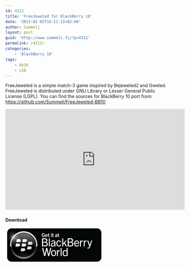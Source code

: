 ```yaml
---
id: 4312
title: 'FreeJeweled for BlackBerry 10'
date: '2013-02-05T16:11:15+02:00'
author: Summeli
layout: post
guid: 'http://www.summeli.fi/?p=4312'
permalink: /4312/
categories:
    - 'BlackBerry 10'
tags:
    - bb10
    - z10
---
```


FreeJeweled is a simple match-3 game inspired by Bejeweled2 and Gweled.  
FreeJeweled is distributed under GNU Library or Lesser General Public License (LGPL). You can find the sources for BlackBerry 10 port from: <https://github.com/Summeli/FreeJeweled-BB10>  

<iframe allowfullscreen="" frameborder="0" height="315" loading="lazy" src="https://www.youtube.com/embed/zkyWSe1H44Q" width="560"></iframe>

#### Download

![](/wp-content/uploads/2013/02/BB-World_Get-It_BLK-Box-300x104.png)